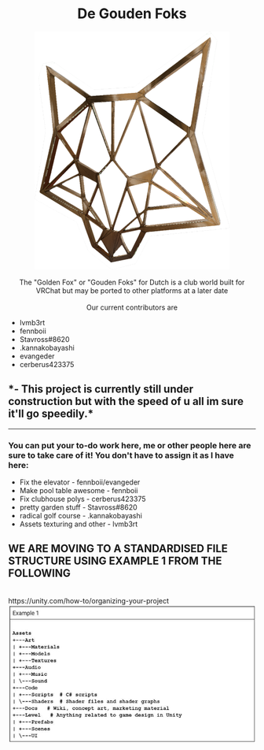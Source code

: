 <center><h1> De Gouden Foks </h1></center>
<p align="center"><img src="https://github.com/lvmb3rt/De-Gouden-Foks/blob/main/goldgfox.png?raw=true"></p>
<center>The "Golden Fox" or "Gouden Foks" for Dutch is a club world built for VRChat but may be ported to other platforms at a later date</center>
</br>
<center>Our current contributors are</center>
<ul>
<li>lvmb3rt
<li>fennboii
<li>Stavross#8620
<li>.kannakobayashi
<li>evangeder
<li>cerberus423375
</ul>

<h2>*- This project is currently still under construction but with the speed of u all im sure it'll go speedily.*</h2>

<hr />
<h3>You can put your to-do work here, me or other people here are sure to take care of it! You don't have to assign it as I have here:</h3>
<!-- To add something to the todo list just use a "-" at the beginning and add a <br at the end to make a newline. It's simple!-->
<ul>
<li> Fix the elevator - fennboii/evangeder
<li> Make pool table awesome - fennboii
<li> Fix clubhouse polys - cerberus423375
<li> pretty garden stuff - Stavross#8620
<li> radical golf course - .kannakobayashi
<li> Assets texturing and other - lvmb3rt
</ul>
<h2>WE ARE MOVING TO A STANDARDISED FILE STRUCTURE USING EXAMPLE 1 FROM THE FOLLOWING</h2></br>
https://unity.com/how-to/organizing-your-project
<img src="https://github.com/lvmb3rt/De-Gouden-Foks/blob/main/Folder%20structure.JPG?raw=true">


